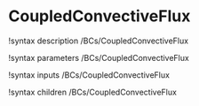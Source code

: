 <!-- MOOSE Documentation Stub: Remove this when content is added. -->

# CoupledConvectiveFlux

!syntax description /BCs/CoupledConvectiveFlux

!syntax parameters /BCs/CoupledConvectiveFlux

!syntax inputs /BCs/CoupledConvectiveFlux

!syntax children /BCs/CoupledConvectiveFlux
